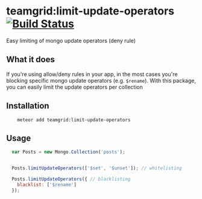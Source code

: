 # teamgrid:limit-update-operators [![Build Status](https://travis-ci.org/teamgrid/meteor-limitupdateoperators.svg)](https://travis-ci.org/teamgrid/meteor-limitupdateoperators)
Easy limiting of mongo update operators (deny rule)

## What it does

If you're using allow/deny rules in your app, in the most cases you're blocking specific mongo update operators (e.g. `$rename`). With this package, you can easily limit the update operators per collection


## Installation
```
    meteor add teamgrid:limit-update-operators
```

## Usage

````javascript
  var Posts = new Mongo.Collection('posts');


  Posts.limitUpdateOperators(['$set', '$unset']); // whitelisting

  Posts.limitUpdateOperators({ // blacklisting
    blacklist: ['$rename']
  });
````
